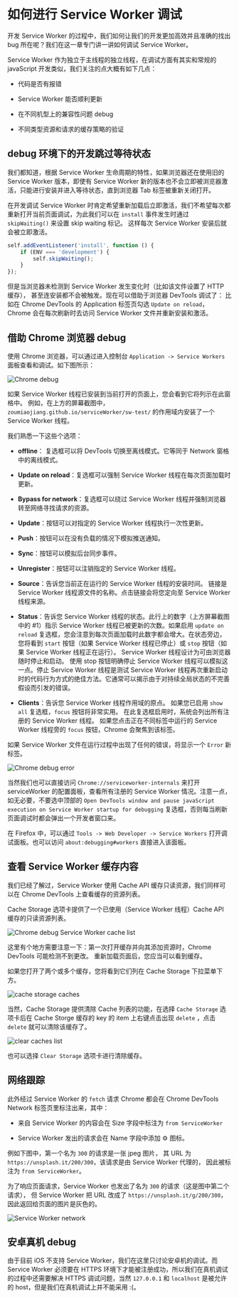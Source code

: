 # 如何进行 Service Worker 调试

开发 Service Worker 的过程中，我们如何让我们的开发更加高效并且准确的找出 bug 所在呢？我们在这一章专门讲一讲如何调试 Service Worker。

Service Worker 作为独立于主线程的独立线程，在调试方面有其实和常规的 javaScript 开发类似，我们关注的点大概有如下几点：

- 代码是否有报错

- Service Worker 能否顺利更新

- 在不同机型上的兼容性问题 debug

- 不同类型资源和请求的缓存策略的验证

## debug 环境下的开发跳过等待状态

我们都知道，根据 Service Worker 生命周期的特性，如果浏览器还在使用旧的 Service Worker 版本，即使有 Service Worker 新的版本也不会立即被浏览器激活，只能进行安装并进入等待状态，直到浏览器 Tab 标签被重新关闭打开。

在开发调试 Service Worker 时肯定希望重新加载后立即激活，我们不希望每次都重新打开当前页面调试，为此我们可以在 `install` 事件发生时通过 `skipWaiting()` 来设置 skip waiting 标记。 这样每次 Service Worker 安装后就会被立即激活。

```js
self.addEventListener('install', function () {
    if (ENV === 'development') {
        self.skipWaiting();
    }
});
```

但是当浏览器未检测到 Service Worker 发生变化时（比如该文件设置了 HTTP 缓存）， 甚至连安装都不会被触发。现在可以借助于浏览器 DevTools 调试了： 比如在 Chrome DevTools 的 Application 标签页勾选 `Update on reload`，Chrome 会在每次刷新时去访问 Service Worker 文件并重新安装和激活。

## 借助 Chrome 浏览器 debug

使用 Chrome 浏览器，可以通过进入控制台 `Application -> Service Workers` 面板查看和调试。如下图所示：

![Chrome debug](./images/chrome_debug.png)

如果 Service Worker 线程已安装到当前打开的页面上，您会看到它将列示在此窗格中。 例如，在上方的屏幕截图中，`zoumiaojiang.github.io/serviceWorker/sw-test/` 的作用域内安装了一个 Service Worker 线程。

我们熟悉一下这些个选项：

- **offline**： 复选框可以将 DevTools 切换至离线模式。它等同于 Network 窗格中的离线模式。

- **Update on reload**：复选框可以强制 Service Worker 线程在每次页面加载时更新。

- **Bypass for network**：复选框可以绕过 Service Worker 线程并强制浏览器转至网络寻找请求的资源。

- **Update**：按钮可以对指定的 Service Worker 线程执行一次性更新。

- **Push**：按钮可以在没有负载的情况下模拟推送通知。

- **Sync**：按钮可以模拟后台同步事件。

- **Unregister**：按钮可以注销指定的 Service Worker 线程。

- **Source**：告诉您当前正在运行的 Service Worker 线程的安装时间。 链接是 Service Worker 线程源文件的名称。点击链接会将您定向至 Service Worker 线程来源。

- **Status**：告诉您 Service Worker 线程的状态。此行上的数字（上方屏幕截图中的 #1）指示 Service Worker 线程已被更新的次数。如果启用 `update on reload` 复选框，您会注意到每次页面加载时此数字都会增大。在状态旁边，您将看到 `start` 按钮（如果 Service Worker 线程已停止）或 `stop` 按钮（如果 Service Worker 线程正在运行）。 Service Worker 线程设计为可由浏览器随时停止和启动。 使用 stop 按钮明确停止 Service Worker 线程可以模拟这一点。停止 Service Worker 线程是测试 Service Worker 线程再次重新启动时的代码行为方式的绝佳方法。它通常可以揭示由于对持续全局状态的不完善假设而引发的错误。

- **Clients**：告诉您 Service Worker 线程作用域的原点。 如果您已启用 `show all` 复选框，`focus` 按钮将非常实用。 在此复选框启用时，系统会列出所有注册的 Service Worker 线程。 如果您点击正在不同标签中运行的 Service Worker 线程旁的 `focus` 按钮，Chrome 会聚焦到该标签。

如果 Service Worker 文件在运行过程中出现了任何的错误，将显示一个 `Error` 新标签。

![Chrome debug error](./images/chrome_debug_error.png)

当然我们也可以直接访问 `Chrome://serviceworker-internals` 来打开 serviceWorker 的配置面板，查看所有注册的 Service Worker 情况。注意一点，如无必要，不要选中顶部的 `Open DevTools window and pause javaScript execution on Service Worker startup for debugging` 复选框，否则每当刷新页面调试时都会弹出一个开发者窗口来。

在 Firefox 中，可以通过 `Tools -> Web Developer -> Service Workers` 打开调试面板。也可以访问 `about:debugging#workers` 直接进入该面板。

## 查看 Service Worker 缓存内容

我们已经了解过，Service Worker 使用 Cache API 缓存只读资源，我们同样可以在 Chrome DevTools 上查看缓存的资源列表。

Cache Storage 选项卡提供了一个已使用（Service Worker 线程）Cache API 缓存的只读资源列表。

![Chrome debug Service Worker cache list](./images/sw-cache.png)

这里有个地方需要注意一下：第一次打开缓存并向其添加资源时，Chrome DevTools 可能检测不到更改。 重新加载页面后，您应当可以看到缓存。

如果您打开了两个或多个缓存，您将看到它们列在 Cache Storage 下拉菜单下方。

![cache storage caches](./images/multiple-caches.png)

当然，Cache Storage 提供清除 Cache 列表的功能，在选择 `Cache Storage` 选项卡后在 Cache Storge 缓存的 key 的 item 上右键点击出现 `delete` ，点击 `delete` 就可以清除该缓存了。

![clear caches list](./images/clear_caches.png)

也可以选择 `Clear Storage` 选项卡进行清除缓存。

## 网络跟踪

此外经过 Service Worker 的 `fetch` 请求 Chrome 都会在 Chrome DevTools Network 标签页里标注出来，其中：

- 来自 Service Worker 的内容会在 Size 字段中标注为 `from ServiceWorker`

- Service Worker 发出的请求会在 Name 字段中添加 ⚙ 图标。

例如下图中，第一个名为 `300` 的请求是一张 jpeg 图片， 其 URL 为 `https://unsplash.it/200/300`，该请求是由 Service Worker 代理的， 因此被标注为 `from ServiceWorker`。

为了响应页面请求，Service Worker 也发出了名为 `300` 的请求（这是图中第二个请求）， 但 Service Worker 把 URL 改成了 `https://unsplash.it/g/200/300`，因此返回给页面的图片是灰色的。

![Service Worker network](./images/service-worker-network.png)

## 安卓真机 debug

由于目前 iOS 不支持 Service Worker，我们在这里只讨论安卓机的调试。而 Service Worker 必须要在 HTTPS 环境下才能被注册成功，所以我们在真机调试的过程中还需要解决 HTTPS 调试问题，当然 `127.0.0.1` 和 `localhost` 是被允许的 host，但是我们在真机调试上并不能采用 :(。
